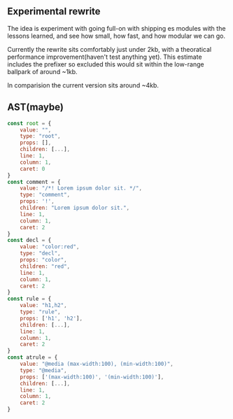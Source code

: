 ## Experimental rewrite

The idea is experiment with going full-on with shipping es modules with the lessons learned, and see how small, how fast, and how modular we can go.

Currently the rewrite sits comfortably just under 2kb, with a theoratical performance improvement(haven't test anything yet). This estimate includes the prefixer so excluded this would sit within the low-range ballpark of around ~1kb.

In comparision the current version sits around ~4kb.

## AST(maybe)

```js
const root = {
	value: "",
	type: "root",
	props: [],
	children: [...],
	line: 1,
	column: 1,
	caret: 0
}
const comment = {
	value: "/*! Lorem ipsum dolor sit. */",
	type: "comment",
	props: '!',
	children: "Lorem ipsum dolor sit.",
	line: 1,
	column: 1,
	caret: 2
}
const decl = {
	value: "color:red",
	type: "decl",
	props: "color",
	children: "red",
	line: 1,
	column: 1,
	caret: 2
}
const rule = {
	value: "h1,h2",
	type: "rule",
	props: ['h1', 'h2'],
	children: [...],
	line: 1,
	column: 1,
	caret: 2
}
const atrule = {
	value: "@media (max-width:100), (min-width:100)",
	type: "@media",
	props: ['(max-width:100)', '(min-width:100)'],
	children: [...],
	line: 1,
	column: 1,
	caret: 2
}
```
